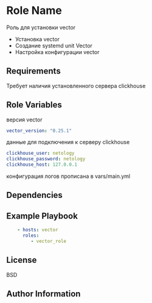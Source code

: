 Role Name
=========

Роль для установки vector

- Установка vector
- Создание systemd unit Vector
- Настройка конфигурации vector

Requirements
------------

Требует наличия установленного сервера clickhouse

Role Variables
--------------

версия vector

```yaml
vector_version: "0.25.1"
```

данные для подключения к серверу clickhouse

```yaml
clickhouse_user: netology
clickhouse_password: netology
clickhouse_host: 127.0.0.1
```

конфигурация логов прописана в vars/main.yml

Dependencies
------------

Example Playbook
----------------

```yaml
    - hosts: vector
      roles:
         - vector_role
```

License
-------

BSD

Author Information
------------------
